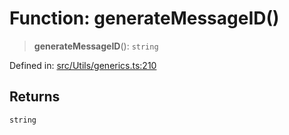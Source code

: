 # Function: generateMessageID()

> **generateMessageID**(): `string`

Defined in: [src/Utils/generics.ts:210](https://github.com/Fokusdotid/bail/blob/3bcafd64e13ba51a595ace0ee7bd2c9c52ab1814/src/Utils/generics.ts#L210)

## Returns

`string`
